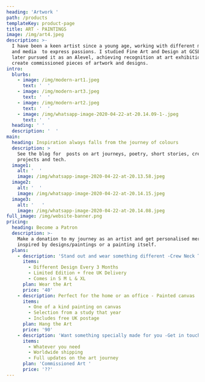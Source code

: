 ```yaml
---
heading: 'Artwork '
path: /products
templateKey: product-page
title: ART - PAINTINGS
image: /img/art4.jpeg
description: >-
  I have been a keen artist since a young age, working with different mediums 
  and media  to express passions. I studied Fine Art and Design at GCSE and
  later pursued it as an Alevel, achieving recognition at art exhibitions. I now
  create commissioned pieces of artwork and designs.  
intro:
  blurbs:
    - image: /img/modern-art1.jpeg
      text: '  '
    - image: /img/modern-art3.jpeg
      text: '  '
    - image: /img/modern-art2.jpeg
      text: '  '
    - image: /img/whatsapp-image-2020-04-22-at-20.14.09-1-.jpeg
      text: '  '
  heading: ' '
  description: '  '
main:
  heading: Inspiration always falls from the journey of colours
  description: >
    See the blog for  posts on art journeys, poetry, short stories, creative
    projects and tech.  
  image1:
    alt: '  '
    image: /img/whatsapp-image-2020-04-22-at-20.13.58.jpeg
  image2:
    alt: '  '
    image: /img/whatsapp-image-2020-04-22-at-20.14.15.jpeg
  image3:
    alt: '   '
    image: /img/whatsapp-image-2020-04-22-at-20.14.08.jpeg
full_image: /img/website-banner.png
pricing:
  heading: Become a Patron
  description: >-
    Make a donation to my journey as an artist and get personalised merchandise
    inspired by designs/paintings or a painting itself.
  plans:
    - description: 'Stand out and wear something different -Crew Neck T-Shirt '
      items:
        - Different Design Every 3 Months
        - Limited Edition + free UK Delivery
        - Comes in S M L & XL
      plan: Wear the Art
      price: '40'
    - description: Perfect for the home or an office - Painted canvas
      items:
        - One of a kind painting on canvas
        - Selection from a study that year
        - Includes free UK postage
      plan: Hang the Art
      price: '90'
    - description: 'Want something specially made for you -Get in touch for a quote. '
      items:
        - Whatever you need
        - Worldwide shipping
        - Full updates on the art journey
      plan: 'Commissioned Art '
      price: '??'
---
```

